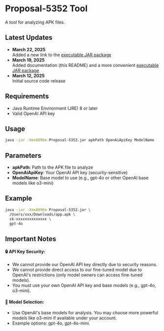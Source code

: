 # Proposal-5352 Tool

A tool for analyzing APK files.

## Latest Updates
- **March 22, 2025**  
  Added a new link to the [executable JAR package](https://drive.google.com/file/d/16C1C31CIhJXt68F1kHTh6gcPOXnADJLk/view?usp=sharing)
- **March 19, 2025**  
  Added documentation (this README) and a more convenient [executable JAR package](https://anonymous.4open.science/r/Proposal-5352/releases/download/Proposal-5352/Proposal-5352.jar)
- **March 12, 2025**  
  Initial source code release

## Requirements
- Java Runtime Environment (JRE) 8 or later
- Valid OpenAI API key

## Usage
```bash
java -jar -Xmx8096m Proposal-5352.jar apkPath OpenAiApiKey ModelName
```

## Parameters
- **apkPath**: Path to the APK file to analyze
- **OpenAiApiKey**:	Your OpenAI API key (security-sensitive)
- **ModelName**: Base model to use (e.g., gpt-4o or other OpenAI base models like o3-mini)

## Example
```bash
java -jar -Xmx8096m Proposal-5352.jar \
  /Users/xxx/Downloads/app.apk \
  sk-xxxxxxxxxxxxxx \
  gpt-4o
```

## Important Notes
#### 🔒 API Key Security:
- We cannot provide our OpenAI API key directly due to security reasons.
- We cannot provide direct access to our fine-tuned model due to OpenAI's restrictions (only model owners can access fine-tuned models).
- You must use your own OpenAI API key and base models (e.g., gpt-4o, o3-mini).
#### 🚀 Model Selection:
- Use OpenAI's base models for analysis. You may choose more powerful models like o3-mini if available under your account.
- Example options: gpt-4o, gpt-4o-mini.
